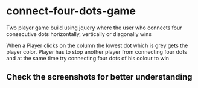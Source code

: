 # connect-four-dots-game
Two player game build using jquery where the user who connects four consecutive dots horizontally, vertically or diagonally wins

When a Player clicks on the column the lowest dot which is grey gets the player color. Player has to stop another player from connecting 
four dots and at the same time try connecting four dots of his colour to win

## Check the screenshots for better understanding

